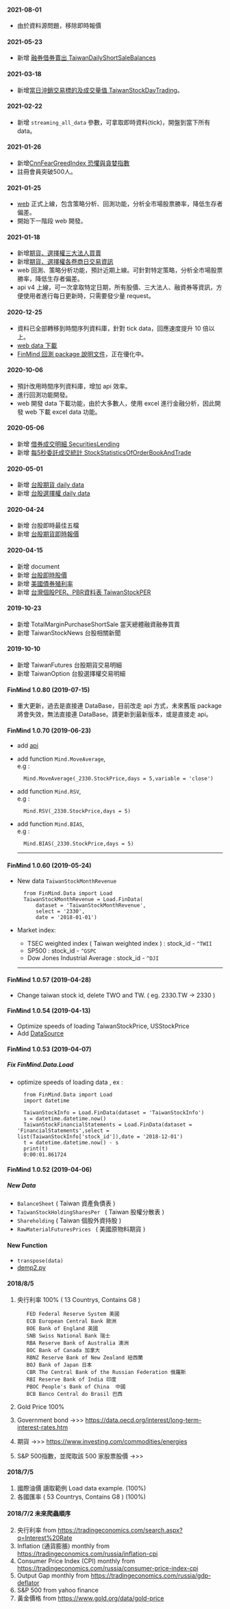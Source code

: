 #### 2021-08-01
* 由於資料源問題，移除即時報價

#### 2021-05-23
* 新增 [融券借券賣出 TaiwanDailyShortSaleBalances](https://finmind.github.io/tutor/TaiwanMarket/Chip/#taiwandailyshortsalebalances)

#### 2021-03-18
* 新增[當日沖銷交易標的及成交量值 TaiwanStockDayTrading](https://finmind.github.io/tutor/TaiwanMarket/Technical/#taiwanstockdaytrading)。


#### 2021-02-22
* 新增 `streaming_all_data` 參數，可拿取即時資料(tick)，開盤到當下所有 data。

#### 2021-01-26
* 新增[CnnFearGreedIndex 恐懼與貪婪指數](https://finmind.github.io/tutor/Others/#cnnfeargreedindex)
* 註冊會員突破500人。

#### 2021-01-25
* [web](https://finmindtrade.com/) 正式上線，包含策略分析、回測功能，分析全市場股票勝率，降低生存者偏差。
* 開始下一階段 web 開發。


#### 2021-01-18
* 新增[期貨、選擇權三大法人買賣](https://finmind.github.io/tutor/TaiwanMarket/Derivative/)
* 新增[期貨、選擇權各卷商日交易資訊](https://finmind.github.io/tutor/TaiwanMarket/Derivative/)
* web 回測、策略分析功能，預計近期上線。可針對特定策略，分析全市場股票勝率，降低生存者偏差。
* api v4 上線，可一次拿取特定日期，所有股價、三大法人、融資券等資訊，方便使用者進行每日更新時，只需要發少量 request。

#### 2020-12-25
* 資料已全部轉移到時間序列資料庫，針對 tick data，回應速度提升 10 倍以上。
* [web data 下載](https://finmindtrade.com/analysis/#/data/document)
* [FinMind 回測 package 說明文件](https://finmind.github.io/tutor/analysis/Backtesting/)，正在優化中。

#### 2020-10-06
* 預計改用時間序列資料庫，增加 api 效率。
* 進行回測功能開發。
* web 開發 data 下載功能，由於大多數人，使用 excel 進行金融分析，因此開發 web 下載 excel data 功能。

#### 2020-05-06
* 新增 [借券成交明細 SecuritiesLending](https://finmind.github.io/tutor/TaiwanMarket/Chip/#taiwanstocksecuritieslending)
* 新增 [每5秒委託成交統計 StockStatisticsOfOrderBookAndTrade](https://finmind.github.io/tutor/TaiwanMarket/Technical/#5-taiwanstockstatisticsoforderbookandtrade)


#### 2020-05-01
* 新增 [台股期貨 daily data](https://finmind.github.io/tutor/TaiwanMarket/Derivative/#taiwanfuturesdaily)
* 新增 [台股選擇權 daily data](https://finmind.github.io/tutor/TaiwanMarket/Derivative/#taiwanoptiondaily)

#### 2020-04-24
* 新增 台股即時最佳五檔
* 新增 [台股期貨即時報價](https://finmind.github.io/tutor/TaiwanMarket/Derivative/#info-taiwanfutopttickinfo)

#### 2020-04-15
* 新增 document
* 新增 [台股即時股價](https://finmind.github.io/tutor/TaiwanMarket/Technical/#taiwanstockpriceminute)
* 新增 [美國債券殖利率](https://finmind.github.io/tutor/Macroeconomy/#governmentbondsyield)
* 新增 [台灣個股PER、PBR資料表 TaiwanStockPER](https://finmind.github.io/tutor/TaiwanMarket/Technical/#taiwanstockper)


#### 2019-10-23
* 新增 TotalMarginPurchaseShortSale 當天總體融資融券買賣
* 新增 TaiwanStockNews 台股相關新聞

#### 2019-10-10
* 新增 TaiwanFutures 台股期貨交易明細
* 新增 TaiwanOption 台股選擇權交易明細


#### FinMind 1.0.80 (2019-07-15) 
* 重大更新，過去是直接連 DataBase，目前改走 api 方式，未來舊版 package 將會失效，無法直接連 DataBase。請更新到最新版本，或是直接走 api。
 

#### FinMind 1.0.70 (2019-06-23) 
* add [api](https://github.com/linsamtw/FinMind/blob/master/api_demo.py)
* add function `Mind.MoveAverage`, <br>
e.g : 
		
		Mind.MoveAverage(_2330.StockPrice,days = 5,variable = 'close')
		
* add function `Mind.RSV`, <br>
e.g : 
	
		Mind.RSV(_2330.StockPrice,days = 5)
	
* add function `Mind.BIAS`, <br>
e.g : 
	
		Mind.BIAS(_2330.StockPrice,days = 5)

  ----------------------
#### FinMind 1.0.60 (2019-05-24) 
* New data `TaiwanStockMonthRevenue`
	
		from FinMind.Data import Load
		TaiwanStockMonthRevenue = Load.FinData(
			dataset = 'TaiwanStockMonthRevenue',
			select = '2330',
			date = '2018-01-01')
* Market index:
	* TSEC weighted index ( Taiwan weighted index ) : stock_id - `^TWII`
	* SP500 : stock_id - `^GSPC`
	* Dow Jones Industrial Average : stock_id - `^DJI`

  ----------------------
#### FinMind 1.0.57 (2019-04-28) 
* Change taiwan stock id, delete TWO and TW. ( eg. 2330.TW -> 2330 )

#### FinMind 1.0.54 (2019-04-13) 
* Optimize speeds of loading TaiwanStockPrice, USStockPrice
* Add [DataSource](https://github.com/linsamtw/FinMind/blob/master/Data/DataSource.md)

#### FinMind 1.0.53 (2019-04-07) 
##### Fix FinMind.Data.Load
* optimize speeds of loading data , ex :
 
		from FinMind.Data import Load
		import datetime

		TaiwanStockInfo = Load.FinData(dataset = 'TaiwanStockInfo')
		s = datetime.datetime.now()
		TaiwanStockFinancialStatements = Load.FinData(dataset = 'FinancialStatements',select = list(TaiwanStockInfo['stock_id']),date = '2018-12-01')
		t = datetime.datetime.now() - s
		print(t)
		0:00:01.861724
  
#### FinMind 1.0.52 (2019-04-06) 
##### New Data
* `BalanceSheet` ( Taiwan 資產負債表 )
* `TaiwanStockHoldingSharesPer ` ( Taiwan 股權分散表 )
* `Shareholding` ( Taiwan 個股外資持股 )
* `RawMaterialFuturesPrices ` ( 美國原物料期貨 )
#### New Function
* `transpose(data)`
* [demp2.py](https://github.com/linsamtw/FinMind/blob/master/demo2.py)

#### 2018/8/5
1. 央行利率 100% ( 13 Countrys, Contains G8 )

          FED Federal Reserve System 美國
          ECB European Central Bank 歐洲
          BOE Bank of England 英國
          SNB Swiss National Bank 瑞士
          RBA Reserve Bank of Australia 澳洲
          BOC Bank of Canada 加拿大
          RBNZ Reserve Bank of New Zealand 紐西蘭
          BOJ Bank of Japan 日本
          CBR The Central Bank of the Russian Federation 俄羅斯
          RBI Reserve Bank of India 印度
          PBOC People's Bank of China  中國
          BCB Banco Central do Brasil 巴西
2. Gold Price 100%
3. Government bond ->>>  https://data.oecd.org/interest/long-term-interest-rates.htm
4. 期貨 ->>> https://www.investing.com/commodities/energies
5. S&P 500指數，並爬取該 500 家股票股價 ->>>
 
#### 2018/7/5 
1. 國際油價 讀取範例 Load data example. (100%)
3. 各國匯率  ( 53 Countrys, Contains G8 )  (100%)

#### 2018/7/2 未來爬蟲順序
2. 央行利率 from https://tradingeconomics.com/search.aspx?q=Interest%20Rate
4. Inflation (通貨膨脹) monthly from https://tradingeconomics.com/russia/inflation-cpi
5. Consumer Price Index (CPI) monthly from https://tradingeconomics.com/russia/consumer-price-index-cpi
6. Output Gap monthly from https://tradingeconomics.com/russia/gdp-deflator
8. S&P 500 from yahoo finance
9. 黃金價格 from https://www.gold.org/data/gold-price





